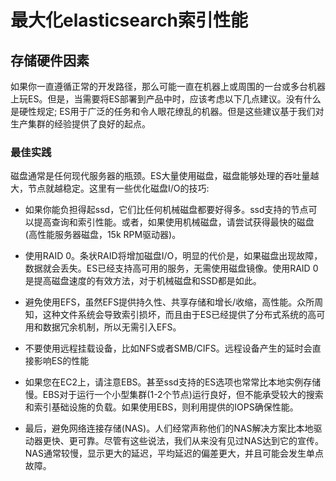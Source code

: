 # 最大化elasticsearch索引性能

## 存储硬件因素

如果你一直遵循正常的开发路径，那么可能一直在机器上或周围的一台或多台机器上玩ES。但是，当需要将ES部署到产品中时，应该考虑以下几点建议。没有什么是硬性规定; ES用于广泛的任务和令人眼花缭乱的机器。但是这些建议基于我们对生产集群的经验提供了良好的起点。

### 最佳实践
磁盘通常是任何现代服务器的瓶颈。ES大量使用磁盘，磁盘能够处理的吞吐量越大，节点就越稳定。这里有一些优化磁盘I/O的技巧:

- 如果你能负担得起ssd，它们比任何机械磁盘都要好得多。ssd支持的节点可以提高查询和索引性能。或者，如果使用机械磁盘，请尝试获得最快的磁盘(高性能服务器磁盘，15k RPM驱动器)。

- 使用RAID 0。条状RAID将增加磁盘I/O，明显的代价是，如果磁盘出现故障，数据就会丢失。ES已经支持高可用的服务，无需使用磁盘镜像。使用RAID 0是提高磁盘速度的有效方法，对于机械磁盘和SSD都是如此。

- 避免使用EFS，虽然EFS提供持久性、共享存储和增长/收缩，高性能。众所周知，这种文件系统会导致索引损坏，而且由于ES已经提供了分布式系统的高可用和数据冗余机制，所以无需引入EFS。

- 不要使用远程挂载设备，比如NFS或者SMB/CIFS。远程设备产生的延时会直接影响ES的性能

- 如果您在EC2上，请注意EBS。甚至ssd支持的ES选项也常常比本地实例存储慢。EBS对于运行一个小型集群(1-2个节点)运行良好，但不能承受较大的搜索和索引基础设施的负载。如果使用EBS，则利用提供的IOPS确保性能。

- 最后，避免网络连接存储(NAS)。人们经常声称他们的NAS解决方案比本地驱动器更快、更可靠。尽管有这些说法，我们从来没有见过NAS达到它的宣传。NAS通常较慢，显示更大的延迟，平均延迟的偏差更大，并且可能会发生单点故障。